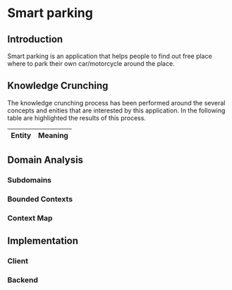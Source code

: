# Smart parking
## Introduction
Smart parking is an application that helps people to find out free place where to park their own car/motorcycle around the place.
## Knowledge Crunching
The knowledge crunching process has been performed around the several concepts and enities that are interested by this application. In the following table are highlighted the results of this process.

| Entity | Meaning |
| ------ | ------- |

## Domain Analysis
### Subdomains
### Bounded Contexts
### Context Map
## Implementation
### Client
### Backend
